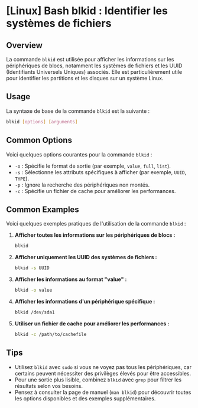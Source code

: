 # [Linux] Bash blkid : Identifier les systèmes de fichiers

## Overview
La commande `blkid` est utilisée pour afficher les informations sur les périphériques de blocs, notamment les systèmes de fichiers et les UUID (Identifiants Universels Uniques) associés. Elle est particulièrement utile pour identifier les partitions et les disques sur un système Linux.

## Usage
La syntaxe de base de la commande `blkid` est la suivante :

```bash
blkid [options] [arguments]
```

## Common Options
Voici quelques options courantes pour la commande `blkid` :

- `-o` : Spécifie le format de sortie (par exemple, `value`, `full`, `list`).
- `-s` : Sélectionne les attributs spécifiques à afficher (par exemple, `UUID`, `TYPE`).
- `-p` : Ignore la recherche des périphériques non montés.
- `-c` : Spécifie un fichier de cache pour améliorer les performances.

## Common Examples
Voici quelques exemples pratiques de l'utilisation de la commande `blkid` :

1. **Afficher toutes les informations sur les périphériques de blocs :**

   ```bash
   blkid
   ```

2. **Afficher uniquement les UUID des systèmes de fichiers :**

   ```bash
   blkid -s UUID
   ```

3. **Afficher les informations au format "value" :**

   ```bash
   blkid -o value
   ```

4. **Afficher les informations d'un périphérique spécifique :**

   ```bash
   blkid /dev/sda1
   ```

5. **Utiliser un fichier de cache pour améliorer les performances :**

   ```bash
   blkid -c /path/to/cachefile
   ```

## Tips
- Utilisez `blkid` avec `sudo` si vous ne voyez pas tous les périphériques, car certains peuvent nécessiter des privilèges élevés pour être accessibles.
- Pour une sortie plus lisible, combinez `blkid` avec `grep` pour filtrer les résultats selon vos besoins.
- Pensez à consulter la page de manuel (`man blkid`) pour découvrir toutes les options disponibles et des exemples supplémentaires.